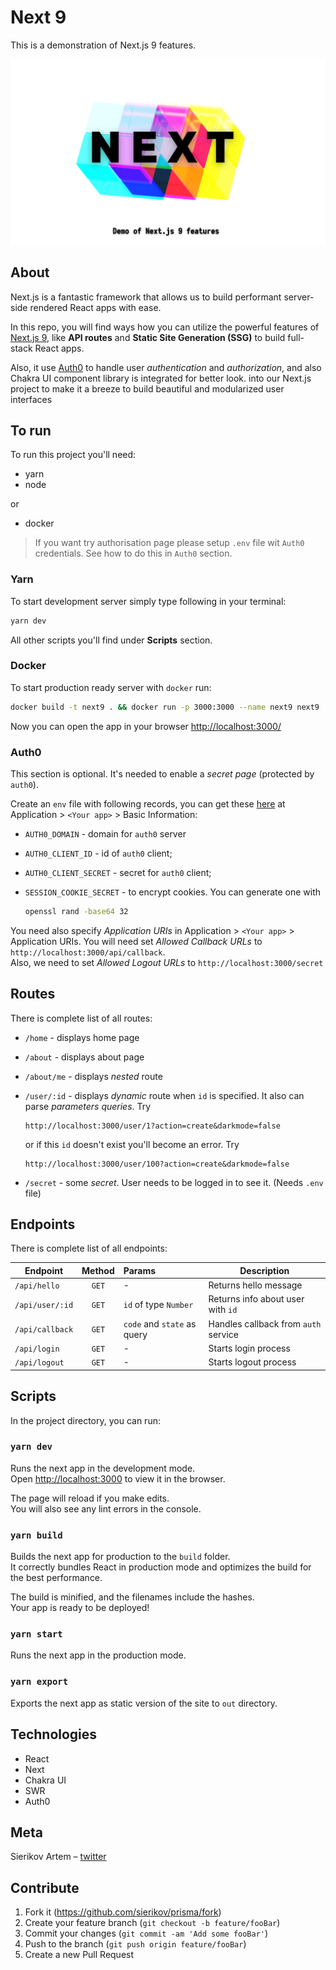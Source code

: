# Next 9

This is a demonstration of Next.js 9 features.

![Poster](public/poster.png)

## About

Next.js is a fantastic framework that allows us to build performant server-side rendered React apps with ease.

In this repo, you will find ways how you can utilize the powerful features of [Next.js 9](https://nextjs.org/),
like **API routes** and **Static Site Generation (SSG)** to build full-stack React apps.

Also, it use [Auth0](https://auth0.com/) to handle user *authentication* and *authorization*,
and also Chakra UI component library is integrated for better look.
into our Next.js project to make it a breeze to build beautiful and modularized user interfaces

## To run

To run this project you'll need:

- yarn
- node
  
or
  
- docker

>If you want try authorisation page please setup `.env` file wit `Auth0` credentials.
See how to do this in `Auth0` section.

### Yarn 
To start development server simply type following in your terminal:

```bash
yarn dev
```

All other scripts you'll find under **Scripts** section.

### Docker

To start production ready server with `docker` run: 

```bash
docker build -t next9 . && docker run -p 3000:3000 --name next9 next9 
```

Now you can open the app in your browser <http://localhost:3000/>

### Auth0

This section is optional. It's needed to enable a *secret page*
(protected by `auth0`).

Create an `env` file with following records, you can get these
[here](https://auth0.com) at Application > `<Your app>` > Basic Information:

- `AUTH0_DOMAIN` - domain for `auth0` server
- `AUTH0_CLIENT_ID` - id of `auth0` client;
- `AUTH0_CLIENT_SECRET` - secret for `auth0` client;
- `SESSION_COOKIE_SECRET` - to encrypt cookies. You can generate one with

    ```bash
    openssl rand -base64 32
    ```

You need also specify *Application URIs* in Application > `<Your app>` > Application URIs.
You will need set *Allowed Callback URLs* to `http://localhost:3000/api/callback`.  
Also, we need to set *Allowed Logout URLs* to `http://localhost:3000/secret`

## Routes

There is complete list of all routes:

- `/home` - displays home page
- `/about` - displays about page
- `/about/me` - displays *nested* route
- `/user/:id` - displays *dynamic* route when `id` is specified.
    It also can parse *parameters queries*. Try

    ```ulr
    http://localhost:3000/user/1?action=create&darkmode=false
    ```

    or if this `id` doesn't exist you'll become an error. Try

    ```ulr
    http://localhost:3000/user/100?action=create&darkmode=false
    ```
- `/secret` - some *secret*. User needs to be logged in to see it. (Needs `.env` file)

## Endpoints

There is complete list of all endpoints:

| Endpoint          | Method        | Params                      | Description                          |
| ---------------- |:-------------:| :-------------------------- | ------------------------------------ |
| `/api/hello`     | `GET`         | -                           | Returns hello message                |
| `/api/user/:id`  | `GET`         | `id` of type `Number`       | Returns info about user with `id`    |
| `/api/callback`  | `GET`         | `code` and `state` as query | Handles callback from `auth` service |
| `/api/login`     | `GET`         | -                           | Starts login process                 |
| `/api/logout`    | `GET`         | -                           | Starts logout process                |

## Scripts

In the project directory, you can run:

### `yarn dev`

Runs the next app in the development mode.  
Open [http://localhost:3000](http://localhost:3000) to view it in the browser.

The page will reload if you make edits.  
You will also see any lint errors in the console.

### `yarn build`

Builds the next app for production to the `build` folder.  
It correctly bundles React in production mode and optimizes the build for the best performance.

The build is minified, and the filenames include the hashes.  
Your app is ready to be deployed!

### `yarn start`

Runs the next app in the production mode.

### `yarn export`

Exports the next app as static version of the site to `out` directory.

## Technologies

- React
- Next
- Chakra UI
- SWR
- Auth0

## Meta

Sierikov Artem – [twitter](https://twitter.com/sierikov_)

## Contribute

1. Fork it (<https://github.com/sierikov/prisma/fork>)
1. Create your feature branch (`git checkout -b feature/fooBar`)
1. Commit your changes (`git commit -am 'Add some fooBar'`)
1. Push to the branch (`git push origin feature/fooBar`)
1. Create a new Pull Request
